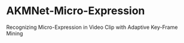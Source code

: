 # AKMNet-Micro-Expression
Recognizing Micro-Expression in Video Clip  with Adaptive Key-Frame Mining
